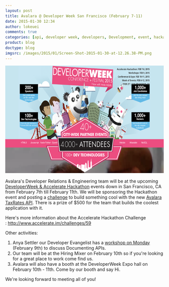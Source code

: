 ```yaml
---
layout: post
title: Avalara @ Developer Week San Francisco (February 7-11)
date: 2015-01-30 12:34
author: lokeuei
comments: true
categories: [api, developer week, developers, Development, event, hackathon, Launches, Presentations, tax rates, Workshop]
product: blog
doctype: blog
imgsrc: /images/2015/01/Screen-Shot-2015-01-30-at-12.26.38-PM.png
---
```

<a href="/images/2015/01/Screen-Shot-2015-01-30-at-12.26.38-PM.png"><img src="/images/2015/01/Screen-Shot-2015-01-30-at-12.26.38-PM.png" width="669" height="341" /></a>

Avalara's Developer Relations &amp; Engineering team will be at the upcoming <a href="http://developerweek.com">DeveloperWeek &amp; Accelerate Hackathon</a> events down in San Francisco, CA from February 7th till February 11th. We will be sponsoring the Hackathon event and posting a <a href="http://www.accelerate.im/challenges/59">challenge</a> to build something cool with the new <a href="http://taxratesapi.avalara.com">Avalara TaxRates API</a>. There is a prize of $500 for the team that builds the coolest application with it.

Here's more information about the Accelerate Hackathon Challenge : <a href="http://www.accelerate.im/challenges/59">http://www.accelerate.im/challenges/59</a>

Other activities:
<ol>
	<li>Anya Settler our Developer Evangelist has a <a href="http://developerweek2015conferenceexpo.sched.org/event/53e3830a75273b64331ea3daa97efe0d#.VMmdp8a-ASs">workshop on Monday</a> (February 9th) to discuss Documenting APIs.</li>
	<li>Our team will be at the Hiring Mixer on February 10th so if you're looking for a great place to work come find us.</li>
	<li>Avalara will also have a booth at the DeveloperWeek Expo hall on February 10th - 11th. Come by our booth and say Hi.</li>
</ol>

We're looking forward to meeting all of you!

